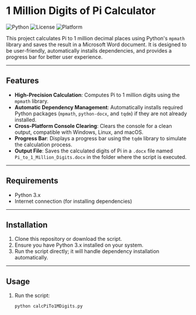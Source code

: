 # 1 Million Digits of Pi Calculator

![Python](https://img.shields.io/badge/Python-3.x-blue)
![License](https://img.shields.io/badge/License-MIT-green)
![Platform](https://img.shields.io/badge/Platform-Windows%20%7C%20Linux%20%7C%20macOS-lightgrey)

This project calculates Pi to 1 million decimal places using Python's `mpmath` library and saves the result in a Microsoft Word document. It is designed to be user-friendly, automatically installs dependencies, and provides a progress bar for better user experience.

---

## Features
- **High-Precision Calculation**: Computes Pi to 1 million digits using the `mpmath` library.
- **Automatic Dependency Management**: Automatically installs required Python packages (`mpmath`, `python-docx`, and `tqdm`) if they are not already installed.
- **Cross-Platform Console Clearing**: Clears the console for a clean output, compatible with Windows, Linux, and macOS.
- **Progress Bar**: Displays a progress bar using the `tqdm` library to simulate the calculation process.
- **Output File**: Saves the calculated digits of Pi in a `.docx` file named `Pi_to_1_Million_Digits.docx` in the folder where the script is executed.

---

## Requirements
- Python 3.x
- Internet connection (for installing dependencies)

---

## Installation
1. Clone this repository or download the script.
2. Ensure you have Python 3.x installed on your system.
3. Run the script directly; it will handle dependency installation automatically.

---

## Usage
1. Run the script:
   ```bash
   python calcPiTo1MDigits.py
